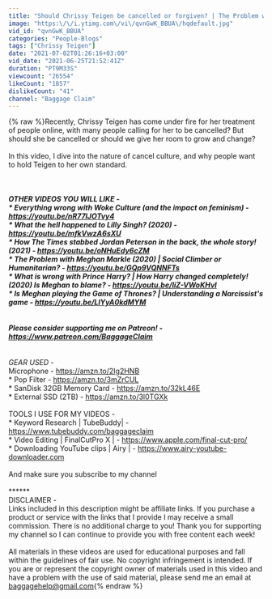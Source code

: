 ```yaml
---
title: "Should Chrissy Teigen be cancelled or forgiven? | The Problem with Cancel Culture (2021)"
image: "https:\/\/i.ytimg.com\/vi\/qvnGwK_BBUA\/hqdefault.jpg"
vid_id: "qvnGwK_BBUA"
categories: "People-Blogs"
tags: ["Chrissy Teigen"]
date: "2021-07-02T01:26:16+03:00"
vid_date: "2021-06-25T21:52:41Z"
duration: "PT9M33S"
viewcount: "26554"
likeCount: "1857"
dislikeCount: "41"
channel: "Baggage Claim"
---
```

{% raw %}Recently, Chrissy Teigen has come under fire for her treatment of people online, with many people calling for her to be cancelled? But should she be cancelled or should we give her room to grow and change?<br /><br />In this video, I dive into the nature of cancel culture, and why people want to hold Teigen to her own standard. <br /><br />*****<br /><br />OTHER VIDEOS YOU WILL LIKE - <br />* Everything wrong with Woke Culture (and the impact on feminism) - <a rel="nofollow" target="blank" href="https://youtu.be/nR77lJOTvy4">https://youtu.be/nR77lJOTvy4</a><br />* What the hell happened to Lilly Singh? (2020) - <a rel="nofollow" target="blank" href="https://youtu.be/mfkVwzA6sXU">https://youtu.be/mfkVwzA6sXU</a><br />* How The Times stabbed Jordan Peterson in the back, the whole story! (2021) - <a rel="nofollow" target="blank" href="https://youtu.be/oNHuEdy6cZM">https://youtu.be/oNHuEdy6cZM</a><br />* The Problem with Meghan Markle (2020) | Social Climber or Humanitarian? - <a rel="nofollow" target="blank" href="https://youtu.be/GQp9VQNNFTs">https://youtu.be/GQp9VQNNFTs</a><br />* What is wrong with Prince Harry? | How Harry changed completely! (2020) Is Meghan to blame? - <a rel="nofollow" target="blank" href="https://youtu.be/IiZ-VWoKHvI">https://youtu.be/IiZ-VWoKHvI</a><br />* Is Meghan playing the Game of Thrones? | Understanding a Narcissist's game - <a rel="nofollow" target="blank" href="https://youtu.be/LIYyA0kdMYM">https://youtu.be/LIYyA0kdMYM</a><br /><br /><br />Please consider supporting me on Patreon! - <a rel="nofollow" target="blank" href="https://www.patreon.com/BaggageClaim">https://www.patreon.com/BaggageClaim</a><br /><br />******<br />GEAR USED -<br />* Microphone - <a rel="nofollow" target="blank" href="https://amzn.to/2Ig2HNB">https://amzn.to/2Ig2HNB</a><br />* Pop Filter - <a rel="nofollow" target="blank" href="https://amzn.to/3mZrCUL">https://amzn.to/3mZrCUL</a><br />* SanDisk 32GB Memory Card - <a rel="nofollow" target="blank" href="https://amzn.to/32kL46E">https://amzn.to/32kL46E</a><br />* External SSD (2TB) - <a rel="nofollow" target="blank" href="https://amzn.to/3l0TGXk">https://amzn.to/3l0TGXk</a><br /><br />TOOLS I USE FOR MY VIDEOS - <br />* Keyword Research | TubeBuddy| - <a rel="nofollow" target="blank" href="https://www.tubebuddy.com/baggageclaim">https://www.tubebuddy.com/baggageclaim</a><br />* Video Editing | FinalCutPro X | - <a rel="nofollow" target="blank" href="https://www.apple.com/final-cut-pro/">https://www.apple.com/final-cut-pro/</a><br />* Downloading YouTube clips | Airy | - <a rel="nofollow" target="blank" href="https://www.airy-youtube-downloader.com">https://www.airy-youtube-downloader.com</a><br /><br />And make sure you subscribe to my channel<br /><br />******<br />DISCLAIMER -<br />Links included in this description might be affiliate links. If you purchase a product or service with the links that I provide I may receive a small commission. There is no additional charge to you! Thank you for supporting my channel so I can continue to provide you with free content each week!<br /><br />All materials in these videos are used for educational purposes and fall within the guidelines of fair use. No copyright infringement is intended. If you are or represent the copyright owner of materials used in this video and have a problem with the use of said material, please send me an email at baggagehelp@gmail.com{% endraw %}

